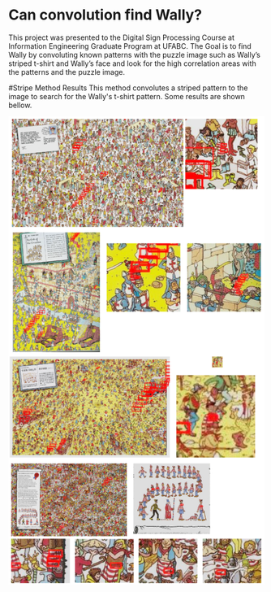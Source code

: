 # Can convolution find Wally?
This project was presented to the Digital Sign Processing Course at Information Engineering Graduate Program at UFABC. The Goal is to find Wally by convoluting known patterns with the puzzle image such as Wally’s striped t-shirt and Wally’s face and look for the high correlation areas with the patterns and the puzzle image.

#Stripe Method Results
This method convolutes a striped pattern to the image to search for the Wally's t-shirt pattern. Some results are shown bellow.

<img src="https://github.com/sergiopolimante/wheres-wally/blob/master/Resultados/github_images/resultado_listra.PNG" align="right" width="600"/>

<img src="https://github.com/sergiopolimante/wheres-wally/blob/master/Resultados/github_images/resultado_listra1.PNG" align="right" width="600"/>

<img src="https://github.com/sergiopolimante/wheres-wally/blob/master/Resultados/github_images/resultado_listra2.PNG" align="right" width="600"/>

<img src="https://github.com/sergiopolimante/wheres-wally/blob/master/Resultados/github_images/resultado_listra3.PNG" align="right" width="600"/>
